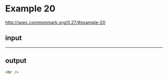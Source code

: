 # Example 20

http://spec.commonmark.org/0.27/#example-20

## input

_____________________________________

## output

```html
<hr />
```
